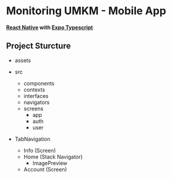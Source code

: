 # Monitoring UMKM - Mobile App

**[React Native](https://reactnative.dev/) with [Expo Typescript](https://docs.expo.dev/guides/typescript/)**

## Project Sturcture

- assets
- src
  - components
  - contexts
  - interfaces
  - navigators
  - screens
    - app
    - auth
    - user



- TabNavigation
  - Info (Screen)
  - Home (Stack Navigator)
    - ImagePreview
  - Account (Screen)